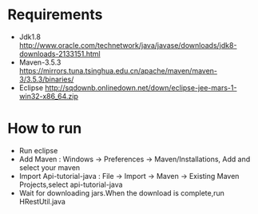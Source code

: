 # Requirements
+ Jdk1.8 http://www.oracle.com/technetwork/java/javase/downloads/jdk8-downloads-2133151.html
+ Maven-3.5.3 https://mirrors.tuna.tsinghua.edu.cn/apache/maven/maven-3/3.5.3/binaries/
+ Eclipse http://sqdownb.onlinedown.net/down/eclipse-jee-mars-1-win32-x86_64.zip

# How to run
+ Run eclipse
+ Add Maven : Windows -> Preferences -> Maven/Installations, Add and select your maven
+ Import Api-tutorial-java : File -> Import -> Maven -> Existing Maven Projects,select api-tutorial-java
+ Wait for downloading jars.When the download is complete,run HRestUtil.java